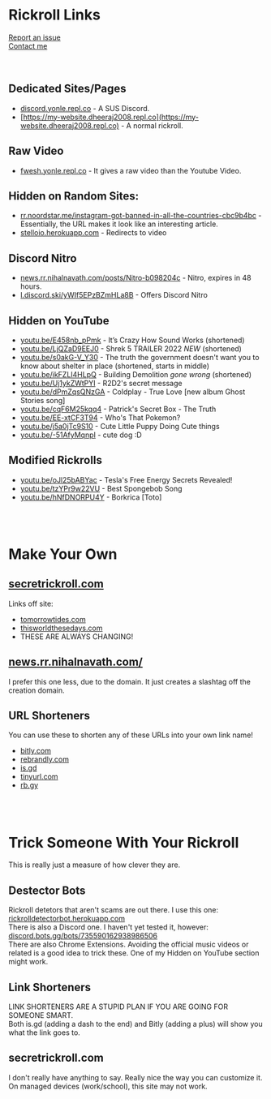 # Rickroll Links
[Report an issue](https://github.com/VillainsRule4000/rickroll/issues)<br>
[Contact me](https://github.com/VillainsRule4000/VillainsRule4000/discussions)<br>
<br>
<br>

## Dedicated Sites/Pages
- [discord.yonle.repl.co](https://discord.yonle.repl.co) - A SUS Discord.
- [https://my-website.dheeraj2008.repl.co](https://my-website.dheeraj2008.repl.co) - A normal rickroll.

## Raw Video
- [fwesh.yonle.repl.co](https://fwesh.yonle.repl.co) - It gives a raw video than the Youtube Video.

## Hidden on Random Sites:
- [rr.noordstar.me/instagram-got-banned-in-all-the-countries-cbc9b4bc](https://rr.noordstar.me/instagram-got-banned-in-all-the-countries-cbc9b4bc) - Essentially, the URL makes it look like an interesting article.
- [stelloio.herokuapp.com](https://stelloio.herokuapp.com/*) - Redirects to video

## Discord Nitro
- [news.rr.nihalnavath.com/posts/Nitro-b098204c](https://news.rr.nihalnavath.com/posts/Nitro-b098204c) - Nitro, expires in 48 hours.
- [l.discord.ski/yWIf5EPzBZmHLa8B](https://l.discord.ski/yWIf5EPzBZmHLa8B) - Offers Discord Nitro

## Hidden on YouTube
- [youtu.be/E458nb_pPmk](https://www.youtube.com/watch?v=E458nb_pPmk) - It’s Crazy How Sound Works (shortened)
- [youtu.be/LjQZaD9EEJ0](https://www.youtube.com/watch?v=LjQZaD9EEJ0) - Shrek 5 TRAILER 2022 *NEW* (shortened)
- [youtu.be/s0akG-V_Y30](https://www.youtube.com/watch?v=s0akG-V_Y30) - The truth the government doesn't want you to know about shelter in place (shortened, starts in middle)
- [youtu.be/ikFZLI4HLpQ](https://www.youtube.com/watch?v=ikFZLI4HLpQ) - Building Demolition *gone wrong* (shortened)
- [youtu.be/Uj1ykZWtPYI](https://www.youtube.com/watch?v=Uj1ykZWtPYI) - R2D2's secret message
- [youtu.be/dPmZqsQNzGA](https://www.youtube.com/watch?v=dPmZqsQNzGA) - Coldplay - True Love [new album Ghost Stories song]
- [youtu.be/cqF6M25kqq4](https://www.youtube.com/watch?v=cqF6M25kqq4) - Patrick's Secret Box - The Truth
- [youtu.be/EE-xtCF3T94](https://www.youtube.com/watch?v=EE-xtCF3T94) - Who's That Pokemon?
- [youtu.be/j5a0jTc9S10](https://www.youtube.com/watch?v=j5a0jTc9S10) - Cute Little Puppy Doing Cute things
- [youtu.be/-51AfyMqnpI](https://www.youtube.com/watch?v=-51AfyMqnpI) - cute dog :D
## Modified Rickrolls
- [youtu.be/oJl25bABYac](https://www.youtube.com/watch?v=oJl25bABYac) - Tesla's Free Energy Secrets Revealed!<br>
- [youtu.be/tzYPr9w22VU](https://www.youtube.com/watch?v=tzYPr9w22VU) - Best Spongebob Song
- [youtu.be/hNfDNORPU4Y](https://www.youtube.com/watch?v=hNfDNORPU4Y) - Borkrica [Toto]
<br>
<br>

# Make Your Own
## [secretrickroll.com](https://secretrickroll.com)
Links off site:<br>
- [tomorrowtides.com](https://tomorrowtides.com)
- [thisworldthesedays.com](https://www.thisworldthesedays.com)
- THESE ARE ALWAYS CHANGING!
## [news.rr.nihalnavath.com/](https://news.rr.nihalnavath.com/)
I prefer this one less, due to the domain. It just creates a slashtag off the creation domain.
## URL Shorteners
You can use these to shorten any of these URLs into your own link name!
- [bitly.com](https://bitly.com)
- [rebrandly.com](https://rebrandly.com)
- [is.gd](https://is.gd)
- [tinyurl.com](https://tinyurl.com)
- [rb.gy](https://rb.gy)<br>
<br>
<br>

# Trick Someone With Your Rickroll
This is really just a measure of how clever they are.
## Destector Bots
Rickroll detetors that aren't scams are out there. I use this one: [rickrolldetectorbot.herokuapp.com](https://rickrolldetectorbot.herokuapp.com/)<br>
There is also a Discord one. I haven't yet tested it, however: [discord.bots.gg/bots/735590162938986506](https://discord.bots.gg/bots/735590162938986506)<br>
There are also Chrome Extensions.
Avoiding the official music videos or related is a good idea to trick these. One of my Hidden on YouTube section might work.
## Link Shorteners
LINK SHORTENERS ARE A STUPID PLAN IF YOU ARE GOING FOR SOMEONE SMART.<br>
Both is.gd (adding a dash to the end) and Bitly (adding a plus) will show you what the link goes to.
## secretrickroll.com
I don't really have anything to say. Really nice the way you can customize it.<br>
On managed devices (work/school), this site may not work.
